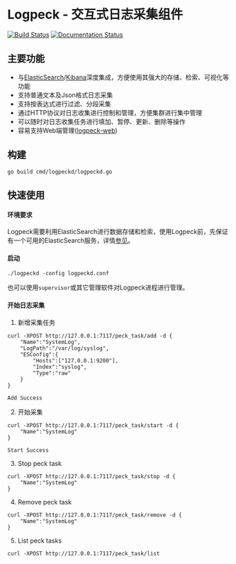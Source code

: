 # Logpeck - 交互式日志采集组件

[![Build Status](https://travis-ci.org/opera/logpeck.svg?branch=master)](https://travis-ci.org/opera/logpeck)
[![Documentation Status](https://img.shields.io/badge/English-Doc-brightgreen.svg)](README.md)

## 主要功能
 * 与[ElasticSearch](https://github.com/elastic/elasticsearch)/[Kibana](https://github.com/elastic/kibana)深度集成，方便使用其强大的存储、检索、可视化等功能
 * 支持普通文本及Json格式日志采集
 * 支持按表达式进行过滤、分段采集
 * 通过HTTP协议对日志收集进行控制和管理，方便集群进行集中管理
 * 可以随时对日志收集任务进行填加、暂停、更新、删除等操作
 * 容易支持Web端管理([logpeck-web](https://github.com/opera/logpeck-web))
 
## 构建

`go build cmd/logpeckd/logpeckd.go`

## 快速使用

#### 环境要求

Logpeck需要利用ElasticSearch进行数据存储和检索，使用Logpeck前，先保证有一个可用的ElasticSearch服务，详情[参见](https://github.com/elastic/elasticsearch)。

#### 启动
 
`./logpeckd -config logpeckd.conf`

也可以使用`supervisor`或其它管理软件对Logpeck进程进行管理。

#### 开始日志采集

1. 新增采集任务

```
curl -XPOST http://127.0.0.1:7117/peck_task/add -d {
  	"Name":"SystemLog",
	"LogPath":"/var/log/syslog",
	"ESConfig":{
	  	"Hosts":["127.0.0.1:9200"],
		"Index":"syslog",
		"Type":"raw"
	}
}
```
```
Add Success
```

2. 开始采集

```
curl -XPOST http://127.0.0.1:7117/peck_task/start -d {
  	"Name":"SystemLog"
}
```
```
Start Success
```

3. Stop peck task

```
curl -XPOST http://127.0.0.1:7117/peck_task/stop -d {
  	"Name":"SystemLog"
}
```

4. Remove peck task

```
curl -XPOST http://127.0.0.1:7117/peck_task/remove -d {
  	"Name":"SystemLog"
}
```

5. List peck tasks

```
curl -XPOST http://127.0.0.1:7117/peck_task/list
```
